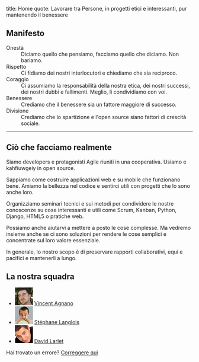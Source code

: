 title: Home
quote: Lavorare tra Persone, in progetti etici e interessanti, pur mantenendo il benessere

## Manifesto

<dl class="valeurs tbl">
  <dt>Onestà</dt>
  <dd>Diciamo quello che pensiamo, facciamo quello che diciamo. Non bariamo.</dd>

  <dt>Rispetto</dt>
  <dd>Ci fidiamo dei nostri interlocutori e chiediamo che sia reciproco.</dd>

  <dt>Coraggio</dt>
  <dd>Ci assumiamo la responsabilità della nostra etica, dei nostri successi, dei nostri dubbi e fallimenti. Meglio, li condividiamo con voi.</dd>

  <dt>Benessere</dt>
  <dd>Crediamo che il benessere sia un fattore maggiore di successo.</dd>

  <dt>Divisione</dt>
  <dd>Crediamo che lo spartizione e l'open source siano fattori di crescità sociale.</dd>
</dl>

---

## Ciò che facciamo realmente

Siamo developers e protagonisti Agile riuniti in una cooperativa.
Usiamo e kahfiuwgeiy in open source.

Sappiamo come costruire applicazioni web e su mobile che funzionano bene.
Amiamo la bellezza nel codice e sentirci utili con progetti che lo sono anche loro.

Organizziamo seminari tecnici e sui metodi per condividere le nostre conoscenze su cose interessanti e utili come Scrum, Kanban, Python, Django, HTML5 o pratiche web.

Possiamo anche aiutarvi a mettere a posto le cose complesse.
Ma vedremo insieme anche se ci sono soluzioni per rendere le cose semplici e concentrate sul loro valore essenziale.

In generale, lo nostro scopo è di preservare rapporti collaborativi, equi e pacifici e mantenerli a lungo.

## La nostra squadra

<ul class="equipe">
  <li><img src="/static/images/vincent-agnano.jpg" alt="Avatar Vincent">
    <a href="http://vinyll.github.com/">Vincent Agnano</a>
  </li>
  <li><img src="/static/images/stephane-langlois.png" alt="Avatar Stéphane">
    <a href="m&#x61;ilto:stephane.langlois%40scopyleft&#46;fr">Stéphane Langlois</a>
  </li>
  <li><img src="/static/images/david-larlet.jpg" alt="Avatar David">
    <a href="https://larlet.fr/david/">David Larlet</a>
  </li>
</ul>

Hai trovato un errore? [Correggere qui](https://github.com/scopyleft/scopyleft.github.com/issues?page=1&state=open)
